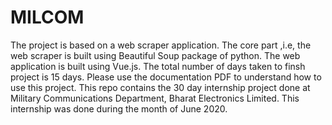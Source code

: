 # MILCOM
The project is based on a web scraper application. The core part ,i.e, the web scraper is built using Beautiful Soup package of python. The web application is built using Vue.js. The total number of days taken to finsh project is 15 days.
Please use the documentation PDF to understand how to use this project.
This repo contains the 30 day internship project done at Military Communications Department, Bharat Electronics Limited. This internship was done during the month of June 2020.

